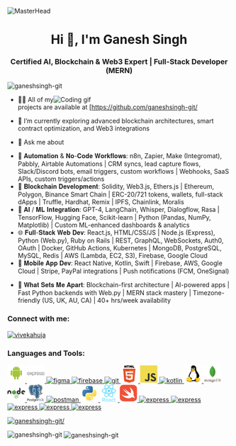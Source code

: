 <!--
**ganeshsingh-git** is a ✨ _special_ ✨ repository because its `README.md` (this file) appears on your GitHub profile.

Here are some ideas to get you started:

- 🔭 I’m currently working on ...
- 🌱 I’m currently learning ...
- 👯 I’m looking to collaborate on ...
- 🤔 I’m looking for help with ...
- 💬 Ask me about ...
- 📫 How to reach me: ...
- 😄 Pronouns: ...
- ⚡ Fun fact: ...
-->
![MasterHead](https://user-images.githubusercontent.com/74038190/241765440-80728820-e06b-4f96-9c9e-9df46f0cc0a5.gif)

<h1 align="center">Hi 👋, I'm Ganesh Singh</h1>
<h3 align="center">Certified AI, Blockchain & Web3 Expert | Full-Stack Developer (MERN)</h3> 

<p align="left"> <img src="https://komarev.com/ghpvc/?username=Vivekahuja70&label=Profile%20views&color=0e75b6&style=flat" alt="ganeshsingh-git" /> </p>


<img align="right" alt="Coding gif" width="400" src="https://user-images.githubusercontent.com/115187902/230700872-d5f44b85-56c7-4e27-80a4-6e2db901e60c.gif">

- 👨‍💻 All of my projects are available at [https://github.com/ganeshsingh-git/

- 🌱 I’m currently exploring advanced blockchain architectures, smart contract optimization, and Web3 integrations

- 💬 Ask me about
* 🔄 𝐀𝐮𝐭𝐨𝐦𝐚𝐭𝐢𝐨𝐧 & 𝐍𝐨-𝐂𝐨𝐝𝐞 𝐖𝐨𝐫𝐤𝐟𝐥𝐨𝐰𝐬: n8n, Zapier, Make (Integromat), Pabbly, Airtable Automations | CRM syncs, lead capture flows, Slack/Discord bots, email triggers, custom workflows | Webhooks, SaaS APIs, custom triggers/actions
* 🔗 𝐁𝐥𝐨𝐜𝐤𝐜𝐡𝐚𝐢𝐧 𝐃𝐞𝐯𝐞𝐥𝐨𝐩𝐦𝐞𝐧𝐭: Solidity, Web3.js, Ethers.js | Ethereum, Polygon, Binance Smart Chain | ERC-20/721 tokens, wallets, full-stack dApps | Truffle, Hardhat, Remix | IPFS, Chainlink, Moralis
* 🧠 𝐀𝐈 / 𝐌𝐋 𝐈𝐧𝐭𝐞𝐠𝐫𝐚𝐭𝐢𝐨𝐧: GPT-4, LangChain, Whisper, Dialogflow, Rasa | TensorFlow, Hugging Face, Scikit-learn | Python (Pandas, NumPy, Matplotlib) | Custom ML-enhanced dashboards & analytics
* 🌐 𝐅𝐮𝐥𝐥-𝐒𝐭𝐚𝐜𝐤 𝐖𝐞𝐛 𝐃𝐞𝐯: React.js, HTML/CSS/JS | Node.js (Express), Python (Web.py), Ruby on Rails | REST, GraphQL, WebSockets, Auth0, OAuth | Docker, GitHub Actions, Kubernetes | MongoDB, PostgreSQL, MySQL, Redis | AWS (Lambda, EC2, S3), Firebase, Google Cloud
* 📱 𝐌𝐨𝐛𝐢𝐥𝐞 𝐀𝐩𝐩 𝐃𝐞𝐯: React Native, Kotlin, Swift | Firebase, AWS, Google Cloud | Stripe, PayPal integrations | Push notifications (FCM, OneSignal)
- 🚀 𝐖𝐡𝐚𝐭 𝐒𝐞𝐭𝐬 𝐌𝐞 𝐀𝐩𝐚𝐫𝐭: Blockchain-first architecture | AI-powered apps | Fast Python backends with Web.py | MERN stack mastery | Timezone-friendly (US, UK, AU, CA) | 40+ hrs/week availability

<h3 align="left">Connect with me:</h3>
<p align="left">
<a href="https://www.upwork.com/freelancers/~014af2090ece92fae1" target="blank"><img align="center" src="https://encrypted-tbn0.gstatic.com/images?q=tbn:ANd9GcTRxx4Q1Ez4mYSgyeficw6D3XTJ-q_VBi60WauCd7_fNFx_WGXnRG-pOeo2AViX49yYEcc&usqp=CAU" alt="vivekahuja" height="30" width="40" /></a>
</p>

<h3 align="left">Languages and Tools:</h3>
<p align="left"> <a href="https://developer.android.com" target="_blank" rel="noreferrer"> <img src="https://raw.githubusercontent.com/devicons/devicon/master/icons/android/android-original-wordmark.svg" alt="android" width="40" height="40"/> </a> <a href="https://expressjs.com" target="_blank" rel="noreferrer"> <img src="https://raw.githubusercontent.com/devicons/devicon/master/icons/express/express-original-wordmark.svg" alt="express" width="40" height="40"/> </a> <a href="https://www.figma.com/" target="_blank" rel="noreferrer"> <img src="https://www.vectorlogo.zone/logos/figma/figma-icon.svg" alt="figma" width="40" height="40"/> </a> <a href="https://firebase.google.com/" target="_blank" rel="noreferrer"> <img src="https://www.vectorlogo.zone/logos/firebase/firebase-icon.svg" alt="firebase" width="40" height="40"/> </a> <a href="https://git-scm.com/" target="_blank" rel="noreferrer"> <img src="https://www.vectorlogo.zone/logos/git-scm/git-scm-icon.svg" alt="git" width="40" height="40"/> </a> <a href="https://www.w3.org/html/" target="_blank" rel="noreferrer"> <img src="https://raw.githubusercontent.com/devicons/devicon/master/icons/html5/html5-original-wordmark.svg" alt="html5" width="40" height="40"/> </a>  <a href="https://developer.mozilla.org/en-US/docs/Web/JavaScript" target="_blank" rel="noreferrer"> <img src="https://raw.githubusercontent.com/devicons/devicon/master/icons/javascript/javascript-original.svg" alt="javascript" width="40" height="40"/> </a> <a href="https://kotlinlang.org" target="_blank" rel="noreferrer"> <img src="https://www.vectorlogo.zone/logos/kotlinlang/kotlinlang-icon.svg" alt="kotlin" width="40" height="40"/> </a> <a href="https://www.linux.org/" target="_blank" rel="noreferrer"> <img src="https://raw.githubusercontent.com/devicons/devicon/master/icons/linux/linux-original.svg" alt="linux" width="40" height="40"/> </a> <a href="https://www.mongodb.com/" target="_blank" rel="noreferrer"> <img src="https://raw.githubusercontent.com/devicons/devicon/master/icons/mongodb/mongodb-original-wordmark.svg" alt="mongodb" width="40" height="40"/> </a> <a href="https://nodejs.org" target="_blank" rel="noreferrer"> <img src="https://raw.githubusercontent.com/devicons/devicon/master/icons/nodejs/nodejs-original-wordmark.svg" alt="nodejs" width="40" height="40"/> </a> <a href="https://www.postgresql.org" target="_blank" rel="noreferrer"> <img src="https://raw.githubusercontent.com/devicons/devicon/master/icons/postgresql/postgresql-original-wordmark.svg" alt="postgresql" width="40" height="40"/> </a> <a href="https://postman.com" target="_blank" rel="noreferrer"> <img src="https://www.vectorlogo.zone/logos/getpostman/getpostman-icon.svg" alt="postman" width="40" height="40"/> </a> <a href="https://www.python.org" target="_blank" rel="noreferrer"> <img src="https://raw.githubusercontent.com/devicons/devicon/master/icons/python/python-original.svg" alt="python" width="40" height="40"/> </a> <a href="https://reactjs.org/" target="_blank" rel="noreferrer"> <img src="https://raw.githubusercontent.com/devicons/devicon/master/icons/react/react-original-wordmark.svg" alt="react" width="40" height="40"/> </a> <a href="https://developer.apple.com/swift/" target="_blank" rel="noreferrer"> <img src="https://raw.githubusercontent.com/devicons/devicon/master/icons/swift/swift-original.svg" alt="swift" width="40" height="40"/> </a> <a href="https://www.docker.com" target="_blank" rel="noreferrer"> <img src="http://23.21.166.238/svg/docker.svg" alt="express" width="40" height="40"/> </a> <a href="https://aws.amazon.com" target="_blank" rel="noreferrer"> <img src="http://23.21.166.238/svg/aws.svg" alt="express" width="40" height="40"/> </a> <a href="https://cloud.google.com" target="_blank" rel="noreferrer"> <img src="http://23.21.166.238/svg/gcp.svg" alt="express" width="40" height="40"/> </a> <a href="https://about.gitlab.com" target="_blank" rel="noreferrer"> <img src="http://23.21.166.238/svg/gitlab.svg" alt="express" width="40" height="40"/> </a> <a href="https://www.terraform.io" target="_blank" rel="noreferrer"> <img src="http://23.21.166.238/svg/terraform.svg" alt="express" width="40" height="40"/> </a>  </p>

<p align="left"> <a href="https://github.com/ryo-ma/github-profile-trophy"><img src="https://github-profile-trophy.vercel.app/?username=ganeshsingh-git" alt="ganeshsingh-git/" /></a> </p>


<p><img align="left" src="https://github-readme-stats.vercel.app/api/top-langs?username=ganeshsingh-git&show_icons=true&locale=en&layout=compact" alt="ganeshsingh-git" /></p>

<p>&nbsp;<img align="center" src="https://github-readme-stats.vercel.app/api?username=ganeshsingh-git&show_icons=true&locale=en" alt="ganeshsingh-git" /></p>
